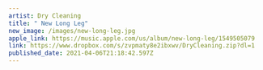 ```yaml
---
artist: Dry Cleaning
title: " New Long Leg"
new_image: /images/new-long-leg.jpg
apple_link: https://music.apple.com/us/album/new-long-leg/1549505079
link: https://www.dropbox.com/s/zvpmaty8e2ibxwv/DryCleaning.zip?dl=1
published_date: 2021-04-06T21:18:42.597Z
---
```

